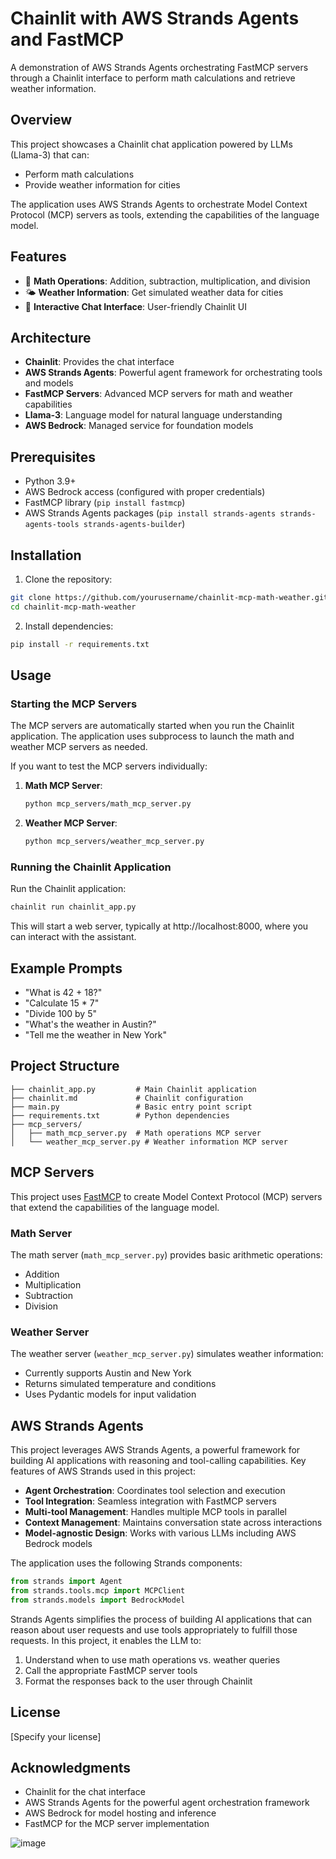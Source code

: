 # Chainlit with AWS Strands Agents and FastMCP

A demonstration of AWS Strands Agents orchestrating FastMCP servers through a Chainlit interface to perform math calculations and retrieve weather information.

## Overview

This project showcases a Chainlit chat application powered by LLMs (Llama-3) that can:
- Perform math calculations 
- Provide weather information for cities

The application uses AWS Strands Agents to orchestrate Model Context Protocol (MCP) servers as tools, extending the capabilities of the language model.

## Features

- 🧮 **Math Operations**: Addition, subtraction, multiplication, and division
- 🌤️ **Weather Information**: Get simulated weather data for cities
- 💬 **Interactive Chat Interface**: User-friendly Chainlit UI

## Architecture

- **Chainlit**: Provides the chat interface
- **AWS Strands Agents**: Powerful agent framework for orchestrating tools and models
- **FastMCP Servers**: Advanced MCP servers for math and weather capabilities
- **Llama-3**: Language model for natural language understanding
- **AWS Bedrock**: Managed service for foundation models

## Prerequisites

- Python 3.9+
- AWS Bedrock access (configured with proper credentials)
- FastMCP library (`pip install fastmcp`)
- AWS Strands Agents packages (`pip install strands-agents strands-agents-tools strands-agents-builder`)

## Installation

1. Clone the repository:
```bash
git clone https://github.com/yourusername/chainlit-mcp-math-weather.git
cd chainlit-mcp-math-weather
```

2. Install dependencies:
```bash
pip install -r requirements.txt
```

## Usage

### Starting the MCP Servers

The MCP servers are automatically started when you run the Chainlit application. 
The application uses subprocess to launch the math and weather MCP servers as needed.

If you want to test the MCP servers individually:

1. **Math MCP Server**:
   ```bash
   python mcp_servers/math_mcp_server.py
   ```

2. **Weather MCP Server**:
   ```bash
   python mcp_servers/weather_mcp_server.py
   ```

### Running the Chainlit Application

Run the Chainlit application:
```bash
chainlit run chainlit_app.py
```

This will start a web server, typically at http://localhost:8000, where you can interact with the assistant.

## Example Prompts

- "What is 42 + 18?"
- "Calculate 15 * 7"
- "Divide 100 by 5"
- "What's the weather in Austin?"
- "Tell me the weather in New York"

## Project Structure

```
├── chainlit_app.py         # Main Chainlit application
├── chainlit.md             # Chainlit configuration
├── main.py                 # Basic entry point script 
├── requirements.txt        # Python dependencies
├── mcp_servers/
│   ├── math_mcp_server.py  # Math operations MCP server
│   └── weather_mcp_server.py # Weather information MCP server
```

## MCP Servers

This project uses [FastMCP](https://gofastmcp.com/) to create Model Context Protocol (MCP) servers that extend the capabilities of the language model.

### Math Server
The math server (`math_mcp_server.py`) provides basic arithmetic operations:
- Addition
- Multiplication
- Subtraction
- Division

### Weather Server
The weather server (`weather_mcp_server.py`) simulates weather information:
- Currently supports Austin and New York 
- Returns simulated temperature and conditions
- Uses Pydantic models for input validation

## AWS Strands Agents

This project leverages AWS Strands Agents, a powerful framework for building AI applications with reasoning and tool-calling capabilities. Key features of AWS Strands used in this project:

- **Agent Orchestration**: Coordinates tool selection and execution
- **Tool Integration**: Seamless integration with FastMCP servers
- **Multi-tool Management**: Handles multiple MCP tools in parallel
- **Context Management**: Maintains conversation state across interactions
- **Model-agnostic Design**: Works with various LLMs including AWS Bedrock models

The application uses the following Strands components:
```python
from strands import Agent
from strands.tools.mcp import MCPClient
from strands.models import BedrockModel
```

Strands Agents simplifies the process of building AI applications that can reason about user requests and use tools appropriately to fulfill those requests. In this project, it enables the LLM to:

1. Understand when to use math operations vs. weather queries
2. Call the appropriate FastMCP server tools
3. Format the responses back to the user through Chainlit

## License

[Specify your license]

## Acknowledgments

- Chainlit for the chat interface
- AWS Strands Agents for the powerful agent orchestration framework
- AWS Bedrock for model hosting and inference
- FastMCP for the MCP server implementation

 ![image](https://github.com/user-attachments/assets/d016556a-c009-4cfe-b9a0-04b1236d0978)
 

